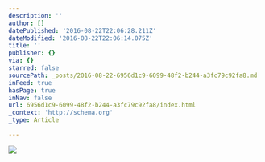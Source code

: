 ```yaml
---
description: ''
author: []
datePublished: '2016-08-22T22:06:28.211Z'
dateModified: '2016-08-22T22:06:14.075Z'
title: ''
publisher: {}
via: {}
starred: false
sourcePath: _posts/2016-08-22-6956d1c9-6099-48f2-b244-a3fc79c92fa8.md
inFeed: true
hasPage: true
inNav: false
url: 6956d1c9-6099-48f2-b244-a3fc79c92fa8/index.html
_context: 'http://schema.org'
_type: Article

---
```

![](https://the-grid-user-content.s3-us-west-2.amazonaws.com/bf5c3de9-711e-4d69-ae45-213705fcc8d6.jpg)